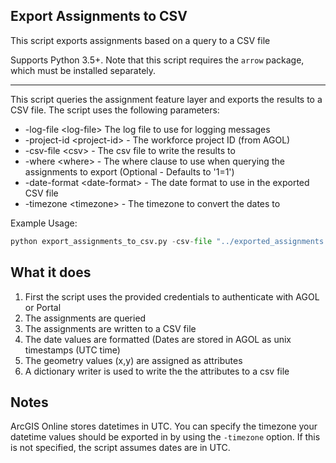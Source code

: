 ## Export Assignments to CSV

This script exports assignments based on a query to a CSV file

Supports Python 3.5+. Note that this script requires the `arrow` package, which must be installed separately.

----

This script queries the assignment feature layer and exports the results to a CSV file. The script uses the following parameters:

- -log-file \<log-file\> The log file to use for logging messages
- -project-id \<project-id\> - The workforce project ID (from AGOL)
- -csv-file \<csv\> - The csv file to write the results to
- -where \<where\> - The where clause to use when querying the assignments to export (Optional - Defaults to '1=1')
- -date-format \<date-format\> - The date format to use in the exported CSV file
- -timezone \<timezone\> - The timezone to convert the dates to

Example Usage:
```python
python export_assignments_to_csv.py -csv-file "../exported_assignments.csv" -u username -p password -org "https://<org>.maps.arcgis.com" -project-id "038a1926d2d741dc8acabefd5b2cc5d3" -log-file "../log.txt" -where "status=1" -date-format "%m/%d/%Y %H:%M:%S" -timezone "US/Eastern"
```

## What it does

 1. First the script uses the provided credentials to authenticate with AGOL or Portal
 2. The assignments are queried
 3. The assignments are written to a CSV file
  1. The date values are formatted (Dates are stored in AGOL as unix timestamps (UTC time)
  2. The geometry values (x,y) are assigned as attributes
  3. A dictionary writer is used to write the the attributes to a csv file
 
## Notes

 ArcGIS Online stores datetimes in UTC. You can specify the timezone your datetime values should be exported in by using the `-timezone` option. If this is not specified, the script assumes dates are in UTC.
